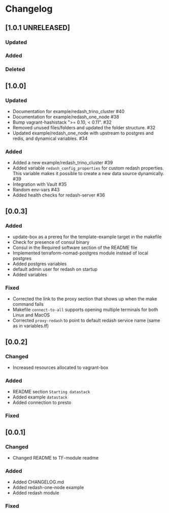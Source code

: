 # Changelog
## [1.0.1 UNRELEASED]

### Updated

### Added

### Deleted

## [1.0.0]
### Updated
- Documentation for example/redash_trino_cluster #40
- Documentation for example/redash_one_node #38
- Bump vagrant-hashistack ">= 0.10, < 0.11". #32
- Removed unused files/folders and updated the folder structure. #32
- Updated example/redash_one_node with upstream to postgres and redis, and dynamical variables. #34

### Added
- Added a new example/redash_trino_cluster #39
- Added variable `redash_config_properties` for custom redash properties. This variable makes it possible to create a new data source dynamically. #39
- Integration with Vault #35
- Random env-vars #43
- Added health checks for redash-server #36


## [0.0.3]

### Added
- update-box as a prereq for the template-example target in the makefile
- Check for presence of consul binary
- Consul in the Required software section of the README file
- Implemented terraform-nomad-postgres module instead of local postgres
- Added postgres variables
- default admin user for redash on startup
- Added variables

### Fixed
- Corrected the link to the proxy section that shows up when the make command fails
- Makefile `connect-to-all` supports opening multiple terminals for both Linux and MacOS
- Corrected `proxy-redash` to point to default redash service name (same as in variables.tf)

## [0.0.2]

### Changed
- Increased resources allocated to vagrant-box

### Added
- README section `Starting datastack`
- Added example `datastack`
- Added connection to presto

### Fixed

## [0.0.1]

### Changed
- Changed README to TF-module readme

### Added
- Added CHANGELOG.md
- Added redash-one-node example
- Added redash module

### Fixed
